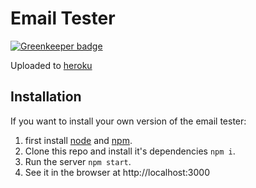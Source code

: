Email Tester
============

[![Greenkeeper badge](https://badges.greenkeeper.io/johngeorgewright/email-tester.svg)](https://greenkeeper.io/)

Uploaded to [heroku](https://email-tester.herokuapp.com)

Installation
------------

If you want to install your own version of the email tester:

1. first install [node](http://nodejs.org/) and [npm](https://npmjs.org/).
2. Clone this repo and install it's dependencies `npm i`.
3. Run the server `npm start`.
4. See it in the browser at http://localhost:3000

